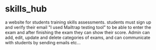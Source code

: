 # skills_hub

a website for students training skills assessments.
students must sign up and verify their email "I used Mailtrap testing tool" to be able to enter the exam and after finishing the exam they can show their score.
Admin can add, edit, update and delete categories of exams, and can communicate with students by sending emails etc...
